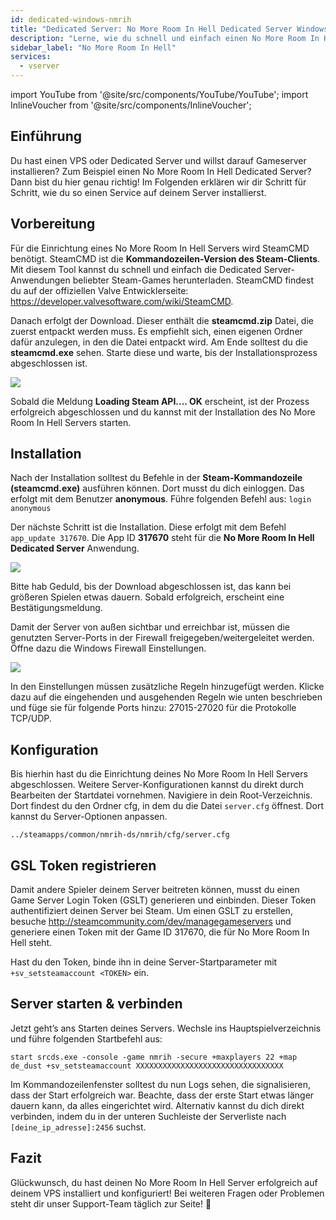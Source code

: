 ```yaml
---
id: dedicated-windows-nmrih
title: "Dedicated Server: No More Room In Hell Dedicated Server Windows Setup"
description: "Lerne, wie du schnell und einfach einen No More Room In Hell Dedicated Gameserver auf deinem VPS oder Dedicated Server einrichtest → Jetzt mehr erfahren"
sidebar_label: "No More Room In Hell"
services:
  - vserver
---
```


import YouTube from '@site/src/components/YouTube/YouTube';
import InlineVoucher from '@site/src/components/InlineVoucher';

## Einführung
Du hast einen VPS oder Dedicated Server und willst darauf Gameserver installieren? Zum Beispiel einen No More Room In Hell Dedicated Server? Dann bist du hier genau richtig! Im Folgenden erklären wir dir Schritt für Schritt, wie du so einen Service auf deinem Server installierst.

<InlineVoucher />

## Vorbereitung

Für die Einrichtung eines No More Room In Hell Servers wird SteamCMD benötigt. SteamCMD ist die **Kommandozeilen-Version des Steam-Clients**. Mit diesem Tool kannst du schnell und einfach die Dedicated Server-Anwendungen beliebter Steam-Games herunterladen. SteamCMD findest du auf der offiziellen Valve Entwicklerseite: https://developer.valvesoftware.com/wiki/SteamCMD. 

Danach erfolgt der Download. Dieser enthält die **steamcmd.zip** Datei, die zuerst entpackt werden muss. Es empfiehlt sich, einen eigenen Ordner dafür anzulegen, in den die Datei entpackt wird. Am Ende solltest du die **steamcmd.exe** sehen. Starte diese und warte, bis der Installationsprozess abgeschlossen ist.

![](https://screensaver01.zap-hosting.com/index.php/s/7Hib2ZgaYWTsRNE/preview)

Sobald die Meldung **Loading Steam API.... OK** erscheint, ist der Prozess erfolgreich abgeschlossen und du kannst mit der Installation des No More Room In Hell Servers starten.



## Installation

Nach der Installation solltest du Befehle in der **Steam-Kommandozeile (steamcmd.exe)** ausführen können. Dort musst du dich einloggen. Das erfolgt mit dem Benutzer **anonymous**. Führe folgenden Befehl aus: `login anonymous`

Der nächste Schritt ist die Installation. Diese erfolgt mit dem Befehl `app_update 317670`. Die App ID **317670** steht für die **No More Room In Hell Dedicated Server** Anwendung.

![](https://screensaver01.zap-hosting.com/index.php/s/cgMfJdL5DNNxjrf/preview)

Bitte hab Geduld, bis der Download abgeschlossen ist, das kann bei größeren Spielen etwas dauern. Sobald erfolgreich, erscheint eine Bestätigungsmeldung.

Damit der Server von außen sichtbar und erreichbar ist, müssen die genutzten Server-Ports in der Firewall freigegeben/weitergeleitet werden. Öffne dazu die Windows Firewall Einstellungen.

![](https://screensaver01.zap-hosting.com/index.php/s/EM32i73TLcn32Mc/preview)

In den Einstellungen müssen zusätzliche Regeln hinzugefügt werden. Klicke dazu auf die eingehenden und ausgehenden Regeln wie unten beschrieben und füge sie für folgende Ports hinzu: 27015-27020 für die Protokolle TCP/UDP.



## Konfiguration

Bis hierhin hast du die Einrichtung deines No More Room In Hell Servers abgeschlossen. Weitere Server-Konfigurationen kannst du direkt durch Bearbeiten der Startdatei vornehmen. Navigiere in dein Root-Verzeichnis. Dort findest du den Ordner cfg, in dem du die Datei `server.cfg` öffnest. Dort kannst du Server-Optionen anpassen.

```
../steamapps/common/nmrih-ds/nmrih/cfg/server.cfg
```

## GSL Token registrieren

Damit andere Spieler deinem Server beitreten können, musst du einen Game Server Login Token (GSLT) generieren und einbinden. Dieser Token authentifiziert deinen Server bei Steam. Um einen GSLT zu erstellen, besuche http://steamcommunity.com/dev/managegameservers und generiere einen Token mit der Game ID 317670, die für No More Room In Hell steht.

Hast du den Token, binde ihn in deine Server-Startparameter mit `+sv_setsteamaccount <TOKEN>` ein. 



## Server starten & verbinden

Jetzt geht’s ans Starten deines Servers. Wechsle ins Hauptspielverzeichnis und führe folgenden Startbefehl aus:

```
start srcds.exe -console -game nmrih -secure +maxplayers 22 +map de_dust +sv_setsteamaccount XXXXXXXXXXXXXXXXXXXXXXXXXXXXXXXXX
```

Im Kommandozeilenfenster solltest du nun Logs sehen, die signalisieren, dass der Start erfolgreich war. Beachte, dass der erste Start etwas länger dauern kann, da alles eingerichtet wird. Alternativ kannst du dich direkt verbinden, indem du in der unteren Suchleiste der Serverliste nach `[deine_ip_adresse]:2456` suchst.


## Fazit

Glückwunsch, du hast deinen No More Room In Hell Server erfolgreich auf deinem VPS installiert und konfiguriert! Bei weiteren Fragen oder Problemen steht dir unser Support-Team täglich zur Seite! 🙂

<InlineVoucher />